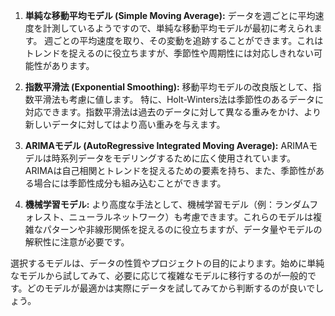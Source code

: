 1. **単純な移動平均モデル (Simple Moving Average):**
   データを週ごとに平均速度を計測しているようですので、単純な移動平均モデルが最初に考えられます。
   週ごとの平均速度を取り、その変動を追跡することができます。これはトレンドを捉えるのに役立ちますが、季節性や周期性には対応しきれない可能性があります。

2. **指数平滑法 (Exponential Smoothing):**
   移動平均モデルの改良版として、指数平滑法も考慮に値します。
   特に、Holt-Winters法は季節性のあるデータに対応できます。指数平滑法は過去のデータに対して異なる重みをかけ、より新しいデータに対してはより高い重みを与えます。

3. **ARIMAモデル (AutoRegressive Integrated Moving Average):**
   ARIMAモデルは時系列データをモデリングするために広く使用されています。
   ARIMAは自己相関とトレンドを捉えるための要素を持ち、また、季節性がある場合には季節性成分も組み込むことができます。

4. **機械学習モデル:**
   より高度な手法として、機械学習モデル（例：ランダムフォレスト、ニューラルネットワーク）も考慮できます。これらのモデルは複雑なパターンや非線形関係を捉えるのに役立ちますが、データ量やモデルの解釈性に注意が必要です。

選択するモデルは、データの性質やプロジェクトの目的によります。始めに単純なモデルから試してみて、必要に応じて複雑なモデルに移行するのが一般的です。どのモデルが最適かは実際にデータを試してみてから判断するのが良いでしょう。